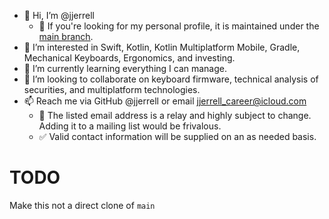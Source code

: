 - 👋 Hi, I’m @jjerrell
  - 💼 If you're looking for my personal profile, it is maintained under the [main branch](https://github.com/jjerrell/jjerrell/tree/main).
- 👀 I’m interested in Swift, Kotlin, Kotlin Multiplatform Mobile, Gradle, Mechanical Keyboards, Ergonomics, and investing.
- 🌱 I’m currently learning everything I can manage.
- 💞️ I’m looking to collaborate on keyboard firmware, technical analysis of securities, and multiplatform technologies.
- 📫 Reach me via GitHub @jjerrell or email jjerrell_career@icloud.com
  - 📝 The listed email address is a relay and highly subject to change. Adding it to a mailing list would be frivalous.
  - ✅ Valid contact information will be supplied on an as needed basis.

# TODO

Make this not a direct clone of `main`
